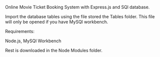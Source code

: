 Online Movie Ticket Booking System with Express.js and SQl database.

Import the database tables using the file stored the Tables folder. This file will only be opened if you have
MySQl workbench.

Requirements:

Node.js, MySQl Workbench

Rest is downloaded in the Node Modules folder.